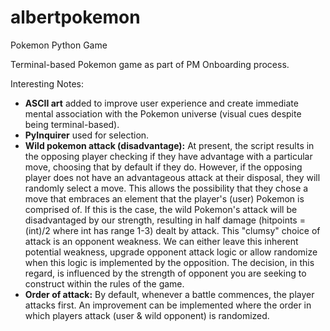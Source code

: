 # albertpokemon
Pokemon Python Game 

Terminal-based Pokemon game as part of PM Onboarding process.

Interesting Notes:

- **ASCII art** added to improve user experience and create immediate mental association with the Pokemon universe (visual cues despite being terminal-based).
- **PyInquirer** used for selection. 
- **Wild pokemon attack (disadvantage):** At present, the script results in the opposing player checking if they have advantage with a particular move, choosing that by default if they do. However, if the opposing player does not have an advantageous attack at their disposal, they will randomly select a move. This allows the possibility that they chose a move that embraces an element that the player's (user) Pokemon is comprised of. If this is the case, the wild Pokemon's attack will be disadvantaged by our strength, resulting in half damage (hitpoints = (int)/2 where int has range 1-3) dealt by attack. This "clumsy" choice of attack is an opponent weakness. We can either leave this inherent potential weakness, upgrade opponent attack logic or allow randomize when this logic is implemented by the opposition. The decision, in this regard, is influenced by the strength of opponent you are seeking to construct within the rules of the game.
- **Order of attack:** By default, whenever a battle commences, the player attacks first. An improvement can be implemented where the order in which players attack (user & wild opponent) is randomized.